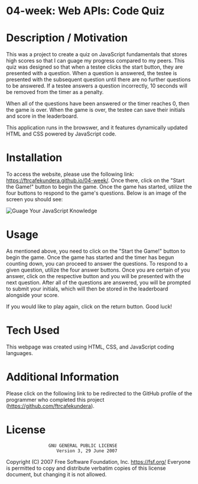 # 04-week: Web APIs: Code Quiz

# Description / Motivation

This was a project to create a quiz on JavaScript fundamentals that stores high scores so that I can guage my progress compared to my peers. This quiz was designed so that when a testee clicks the start button, they are presented with a question. When a question is answered, the testee is presented with the subsequent question until there are no further questions to be answered. If a testee answers a question incorrectly, 10 seconds will be removed from the timer as a penalty.

When all of the questions have been answered or the timer reaches 0, then the game is over. When the game is over, the testee can save their initials and score in the leaderboard.

This application runs in the browswer, and it features dynamically updated HTML and CSS powered by JavaScript code.

# Installation

To access the website, please use the following link: https://ftrcafekundera.github.io/04-week/. Once there, click on the "Start the Game!" button to begin the game. Once the game has started, utilize the four buttons to respond to the game's questions. Below is an image of the screen you should see:

![Guage Your JavaScript Knowledge](https://user-images.githubusercontent.com/71603259/97099100-5216e800-165b-11eb-9b5d-e251bc14fb42.GIF)

# Usage

As mentioned above, you need to click on the "Start the Game!" button to begin the game. Once the game has started and the timer has begun counting down, you can proceed to answer the questions. To respond to a given question, utilize the four answer buttons. Once you are certain of you answer, click on the respective button and you will be presented with the next question. After all of the questions are answered, you will be prompted to submit your initials, which will then be stored in the leaderboard alongside your score.

If you would like to play again, click on the return button. Good luck!

# Tech Used

This webpage was created using HTML, CSS, and JavaScript coding languages.

# Additional Information

Please click on the following link to be redirected to the GitHub profile of the programmer who completed this project (https://github.com/ftrcafekundera).

# License
                    GNU GENERAL PUBLIC LICENSE
                       Version 3, 29 June 2007

 Copyright (C) 2007 Free Software Foundation, Inc. <https://fsf.org/>
 Everyone is permitted to copy and distribute verbatim copies
 of this license document, but changing it is not allowed.

